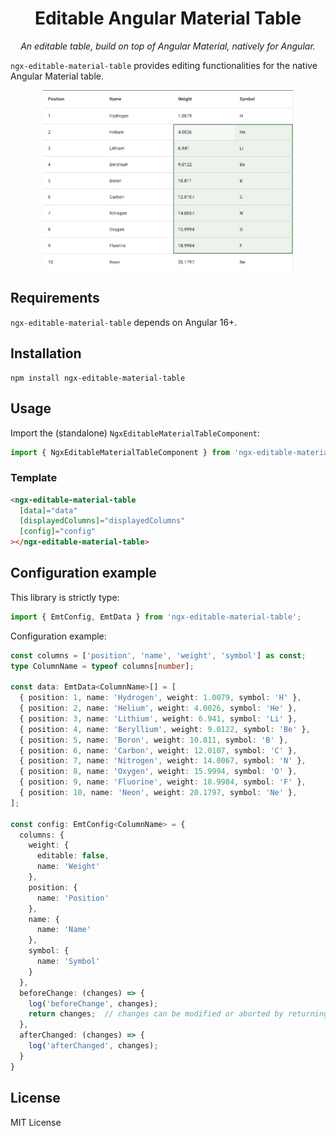 <h1 align="center">Editable Angular Material Table</h1>
<p align="center">
    <em>An editable table, build on top of Angular Material, natively for Angular.</em>
</p>

`ngx-editable-material-table` provides editing functionalities for the native Angular Material table.

<p align="center">
    <a href="https://github.com/valentinstn/ngx-editable-material-table/raw/main/table-screenshot.png">
        <img width="400px" src="https://github.com/valentinstn/ngx-editable-material-table/raw/main/table-screenshot.png">
    </a>
</p>


## Requirements

`ngx-editable-material-table` depends on Angular 16+.

## Installation

```
npm install ngx-editable-material-table
```

## Usage

Import the (standalone) `NgxEditableMaterialTableComponent`:

```ts
import { NgxEditableMaterialTableComponent } from 'ngx-editable-material-table';
```

### Template

```html 
<ngx-editable-material-table
  [data]="data"
  [displayedColumns]="displayedColumns"
  [config]="config"
></ngx-editable-material-table>
```

## Configuration example

This library is strictly type:

```ts
import { EmtConfig, EmtData } from 'ngx-editable-material-table';
```

Configuration example:

```ts
const columns = ['position', 'name', 'weight', 'symbol'] as const;
type ColumnName = typeof columns[number];

const data: EmtData<ColumnName>[] = [
  { position: 1, name: 'Hydrogen', weight: 1.0079, symbol: 'H' },
  { position: 2, name: 'Helium', weight: 4.0026, symbol: 'He' },
  { position: 3, name: 'Lithium', weight: 6.941, symbol: 'Li' },
  { position: 4, name: 'Beryllium', weight: 9.0122, symbol: 'Be' },
  { position: 5, name: 'Boron', weight: 10.811, symbol: 'B' },
  { position: 6, name: 'Carbon', weight: 12.0107, symbol: 'C' },
  { position: 7, name: 'Nitrogen', weight: 14.0067, symbol: 'N' },
  { position: 8, name: 'Oxygen', weight: 15.9994, symbol: 'O' },
  { position: 9, name: 'Fluorine', weight: 18.9984, symbol: 'F' },
  { position: 10, name: 'Neon', weight: 20.1797, symbol: 'Ne' },
];

const config: EmtConfig<ColumnName> = {
  columns: {
    weight: {
      editable: false,
      name: 'Weight'
    },
    position: {
      name: 'Position'
    },
    name: {
      name: 'Name'
    },
    symbol: {
      name: 'Symbol'
    }
  },
  beforeChange: (changes) => {
    log('beforeChange', changes);
    return changes;  // changes can be modified or aborted by returning null
  },
  afterChanged: (changes) => {
    log('afterChanged', changes);
  }
}
```

## License

MIT License
